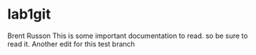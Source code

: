 # lab1git
Brent Russon
This is some important documentation to read. so be sure to read it.
Another edit for this test branch

